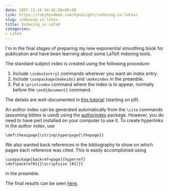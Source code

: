 ```yaml
---
date: 2007-11-16 04:42:56+00:00
link: https://robjhyndman.com/hyndsight/indexing-in-latex/
slug: indexing-in-latex
title: Indexing in LaTeX
categories:
- LaTeX
---
```


I'm in the final stages of preparing my new exponential smoothing book for publication and have been learning about some LaTeX indexing tools.

The standard subject index is created using the following procedure:

  1. Include `\index{entry}` commands wherever you want an index entry.
  2. Include `\usepackage{makeidx}` and `\makeindex` in the preamble.
  3. Put a `\printindex` command where the index is to appear, normally before the `\end{document}` command.

The details are well-documented in [this tutorial](http://www.tug.org/tutorials/tugindia/chap16-scr.pdf) (starting on p9).

An author index can be generated automatically from the `\cite` commands (assuming bibtex is used) using the [authorindex](http://www.ctan.org/tex-archive/indexing/authorindex/authorindex.pdf) package. However, you do need to have perl installed on your computer to use it. To create hyperlinks in the author index, use

    \def\theaipage{\string\hyperpage{\thepage}}

We also wanted back references in the bibliography to show on which pages each reference was cited. This is easily accomplished using

    \usepackage[backref=page]{hyperref}
    \def\backref#1{{\scriptsize [#1]}}

in the preamble.

The final results can be seen [here](https://robjhyndman.com/expsmooth/endmatter.pdf).
